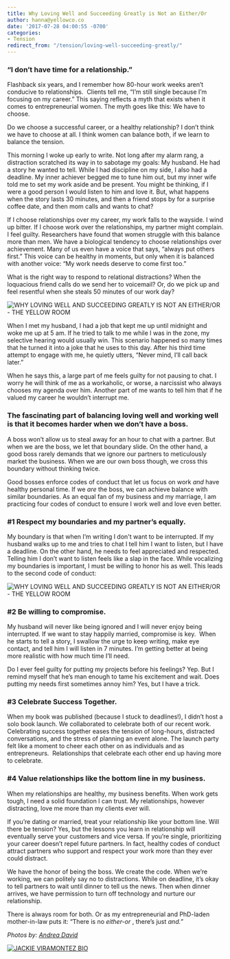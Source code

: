 ```yaml
---
title: Why Loving Well and Succeeding Greatly is Not an Either/Or
author: hanna@yellowco.co
date: '2017-07-28 04:00:55 -0700'
categories:
- Tension
redirect_from: "/tension/loving-well-succeeding-greatly/"
---
```


### “I don’t have time for a relationship.”

Flashback six years, and I remember how 80-hour work weeks aren’t conducive to relationships.  Clients tell me, “I’m still single because I’m focusing on my career.” This saying reflects a myth that exists when it comes to entrepreneurial women. The myth goes like this: We have to choose.

Do we choose a successful career, or a healthy relationship? I don’t think we have to choose at all. I think women can balance both, if we learn to balance the tension.

This morning I woke up early to write. Not long after my alarm rang, a distraction scratched its way in to sabotage my goals: My husband. He had a story he wanted to tell. While I had discipline on my side, I also had a deadline. My inner achiever begged me to tune him out, but my inner wife told me to set my work aside and be present. You might be thinking, if I were a good person I would listen to him and love it. But, what happens when the story lasts 30 minutes, and then a friend stops by for a surprise coffee date, and then mom calls and wants to chat?

If I choose relationships over my career, my work falls to the wayside. I wind up bitter. If I choose work over the relationships, my partner might complain. I feel guilty. Researchers have found that women struggle with this balance more than men. We have a biological tendency to choose relationships over achievement. Many of us even have a voice that says, “always put others first.” This voice can be healthy in moments, but only when it is balanced with another voice: “My work needs deserve to come first too.”

What is the right way to respond to relational distractions? When the loquacious friend calls do we send her to voicemail? Or, do we pick up and feel resentful when she steals 50 minutes of our work day?

![WHY LOVING WELL AND SUCCEEDING GREATLY IS NOT AN EITHER/OR - THE YELLOW ROOM](https://yellow-blog-images.imgix.net/2017/07/Pioneer16.jpg)

When I met my husband, I had a job that kept me up until midnight and woke me up at 5 am. If he tried to talk to me while I was in the zone, my selective hearing would usually win. This scenario happened so many times that he turned it into a joke that he uses to this day. After his third time attempt to engage with me, he quietly utters, “Never mind, I’ll call back later.”

When he says this, a large part of me feels guilty for not pausing to chat. I worry he will think of me as a workaholic, or worse, a narcissist who always chooses my agenda over him. Another part of me wants to tell him that if he valued my career he wouldn’t interrupt me.

### The fascinating part of balancing loving well and working well is that it becomes harder when we don’t have a boss.

A boss won’t allow us to steal away for an hour to chat with a partner. But when we are the boss, we let that boundary slide. On the other hand, a good boss rarely demands that we ignore our partners to meticulously market the business. When we are our own boss though, we cross this boundary without thinking twice.

Good bosses enforce codes of conduct that let us focus on work _and_ have healthy personal time. If we _are_ the boss, we can achieve balance with similar boundaries. As an equal fan of my business and my marriage, I am practicing four codes of conduct to ensure I work well and love even better.

### **#1 Respect my boundaries and my partner’s equally.**

My boundary is that when I’m writing I don't want to be interrupted. If my husband walks up to me and tries to chat I tell him I want to listen, but I have a deadline. On the other hand, he needs to feel appreciated and respected. Telling him I don’t want to listen feels like a slap in the face. While vocalizing my boundaries is important, I must be willing to honor his as well. This leads to the second code of conduct:

![WHY LOVING WELL AND SUCCEEDING GREATLY IS NOT AN EITHER/OR - THE YELLOW ROOM](https://yellow-blog-images.imgix.net/2017/07/Pioneer14.jpg)

### **#2 Be willing to compromise.**

My husband will never like being ignored and I will never enjoy being interrupted. If we want to stay happily married, compromise is key.  When he starts to tell a story, I swallow the urge to keep writing, make eye contact, and tell him I will listen in 7 minutes. I’m getting better at being more realistic with how much time I’ll need.

Do I ever feel guilty for putting my projects before his feelings? Yep. But I remind myself that he’s man enough to tame his excitement and wait. Does putting my needs first sometimes annoy him? Yes, but I have a trick.

### **#3 Celebrate Success Together.**

When my book was published (because I stuck to deadlines!), I didn’t host a solo book launch. We collaborated to celebrate both of our recent work. Celebrating success together eases the tension of long-hours, distracted conversations, and the stress of planning an event alone. The launch party felt like a moment to cheer each other on as individuals and as entrepreneurs.  Relationships that celebrate each other end up having more to celebrate.

### **#4 Value relationships like the bottom line in my business.**

When my relationships are healthy, my business benefits. When work gets tough, I need a solid foundation I can trust. My relationships, however distracting, love me more than my clients ever will.

If you’re dating or married, treat your relationship like your bottom line. Will there be tension? Yes, but the lessons you learn in relationship will eventually serve your customers and vice versa. If you’re single, prioritizing your career doesn’t repel future partners. In fact, healthy codes of conduct attract partners who support and respect your work more than they ever could distract.

We have the honor of being the boss. We create the code. When we’re working, we can politely say no to distractions. While on deadline, it’s okay to tell partners to wait until dinner to tell us the news. Then when dinner arrives, we have permission to turn off technology and nurture our relationship.

There is always room for both. Or as my entrepreneurial and PhD-laden mother-in-law puts it: “There is no _either-or_ , there’s just _and.”_

_Photos by: [Andrea David](http://andreadavid.co/)_

[![JACKIE VIRAMONTEZ BIO](https://yellow-blog-images.imgix.net/2017/04/JACKIE-BIO.jpg)](https://www.amazon.com/dp/1683502809/ref=asc_df_16835028095085146?smid=ATVPDKIKX0DER&tag=shopzilla0d-20&ascsubtag=shopzilla_rev_455-20;15012125790140187802310070301008005&linkCode=df0&creative=395093&creativeASIN=1683502809)
